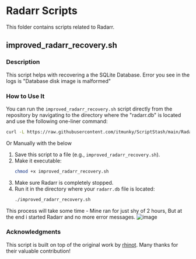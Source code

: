 # Radarr Scripts

This folder contains scripts related to Radarr.

## improved_radarr_recovery.sh

### Description

This script helps with recovering a the SQLite Database. Error you see in the logs is "Database disk image is malformed"

### How to Use It

You can run the `improved_radarr_recovery.sh` script directly from the repository by navigating to the directory where the "radarr.db" is located and use the following one-liner command:

```bash
curl -L https://raw.githubusercontent.com/itmunky/ScriptStash/main/Radarr/improved_radarr_recovery.sh | bash
```
Or Manually with the below

1. Save this script to a file (e.g., `improved_radarr_recovery.sh`).
2. Make it executable:
    ```bash
    chmod +x improved_radarr_recovery.sh
    ```
3. Make sure Radarr is completely stopped.
4. Run it in the directory where your `radarr.db` file is located:
    ```bash
    ./improved_radarr_recovery.sh
    ```

This process will take some time - Mine ran for just shy of 2 hours, But at the end i started Radarr and no more error messages. 
![image](https://github.com/user-attachments/assets/dc4bde95-474d-48fa-bfed-6077a3d02a44)


### Acknowledgments

This script is built on top of the original work by [rhinot](https://gist.githubusercontent.com/rhinot/a0d81818250eaad0e39ce930f4cd04c4/raw). Many thanks for their valuable contribution! 
